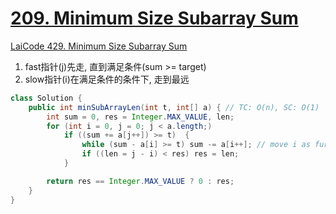 # [209. Minimum Size Subarray Sum](https://leetcode.com/problems/minimum-size-subarray-sum/)

[LaiCode 429. Minimum Size Subarray Sum](https://app.laicode.io/app/problem/429)
1. fast指针(j)先走, 直到满足条件(sum >= target)
2. slow指针(i)在满足条件的条件下, 走到最远
```java
class Solution {
    public int minSubArrayLen(int t, int[] a) { // TC: O(n), SC: O(1)
        int sum = 0, res = Integer.MAX_VALUE, len;
        for (int i = 0, j = 0; j < a.length;)
            if ((sum += a[j++]) >= t)  {
                while (sum - a[i] >= t) sum -= a[i++]; // move i as further as possible
                if ((len = j - i) < res) res = len;
            }

        return res == Integer.MAX_VALUE ? 0 : res;
    }
}
```